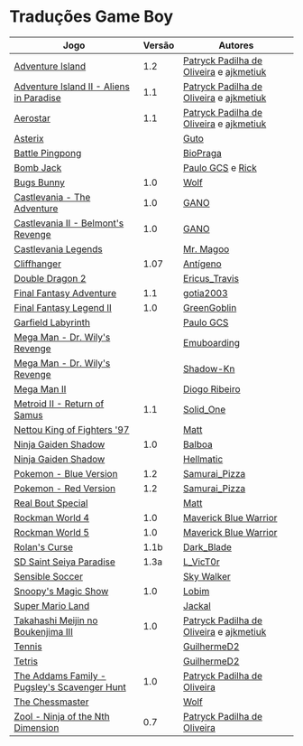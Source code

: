 # Traduções Game Boy

| Jogo | Versão | Autores |
| ----------- | ----------- | ----------- |
| [Adventure Island](adventure-island_patryck-padilha-de-oliveira-ajkmetiuk/) | 1.2 | [Patryck Padilha de Oliveira](../../autores/patryck-padilha-de-oliveira/) e [ajkmetiuk](../../autores/ajkmetiuk/) |
| [Adventure Island II - Aliens in Paradise](adventure-island-ii-aliens-in-paradise_patryck-padilha-de-oliveira-ajkmetiuk/) | 1.1 | [Patryck Padilha de Oliveira](../../autores/patryck-padilha-de-oliveira/) e [ajkmetiuk](../../autores/ajkmetiuk/) |
| [Aerostar](aerostar_patryck-padilha-de-oliveira-ajkmetiuk/) | 1.1 | [Patryck Padilha de Oliveira](../../autores/patryck-padilha-de-oliveira/) e [ajkmetiuk](../../autores/ajkmetiuk/) |
| [Asterix](asterix_guto/) |  | [Guto](../../autores/guto/) |
| [Battle Pingpong](battle-pingpong_biopraga/) |  | [BioPraga](../../autores/biopraga/) |
| [Bomb Jack](bomb-jack_paulo-gcs-rick/) |  | [Paulo GCS](../../autores/paulo-gcs/) e [Rick](../../autores/rick/) |
| [Bugs Bunny](bugs-bunny_wolf/) | 1.0 | [Wolf](../../autores/wolf/) |
| [Castlevania - The Adventure](castlevania-the-adventure_gano/) | 1.0 | [GANO](../../autores/gano/) |
| [Castlevania II - Belmont's Revenge](castlevania-ii-belmonts-revenge_gano/) | 1.0 | [GANO](../../autores/gano/) |
| [Castlevania Legends](castlevania-legends_mr-magoo/) |  | [Mr\. Magoo](../../autores/mr-magoo/) |
| [Cliffhanger](cliffhanger_antigeno/) | 1.07 | [Antígeno](../../autores/antigeno/) |
| [Double Dragon 2](double-dragon-2_ericus_travis/) |  | [Ericus\_Travis](../../autores/ericus_travis/) |
| [Final Fantasy Adventure](final-fantasy-adventure_gotia2003/) | 1.1 | [gotia2003](../../autores/gotia2003/) |
| [Final Fantasy Legend II](final-fantasy-legend-ii_greengoblin/) | 1.0 | [GreenGoblin](../../autores/greengoblin/) |
| [Garfield Labyrinth](garfield-labyrinth_paulo-gcs/) |  | [Paulo GCS](../../autores/paulo-gcs/) |
| [Mega Man - Dr. Wily's Revenge](mega-man-dr-wilys-revenge_emuboarding/) |  | [Emuboarding](../../autores/emuboarding/) |
| [Mega Man - Dr. Wily's Revenge](mega-man-dr-wilys-revenge_shadow-kn/) |  | [Shadow\-Kn](../../autores/shadow-kn/) |
| [Mega Man II](mega-man-ii_diogo-ribeiro/) |  | [Diogo Ribeiro](../../autores/diogo-ribeiro/) |
| [Metroid II - Return of Samus](metroid-ii-return-of-samus_solid_one/) | 1.1 | [Solid\_One](../../autores/solid_one/) |
| [Nettou King of Fighters '97](nettou-king-of-fighters-97_matt/) |  | [Matt](../../autores/matt/) |
| [Ninja Gaiden Shadow](ninja-gaiden-shadow_balboa/) | 1.0 | [Balboa](../../autores/balboa/) |
| [Ninja Gaiden Shadow](ninja-gaiden-shadow_hellmatic/) |  | [Hellmatic](../../autores/hellmatic/) |
| [Pokemon - Blue Version](pokemon-blue-version_samurai_pizza/) | 1.2 | [Samurai\_Pizza](../../autores/samurai_pizza/) |
| [Pokemon - Red Version](pokemon-red-version_samurai_pizza/) | 1.2 | [Samurai\_Pizza](../../autores/samurai_pizza/) |
| [Real Bout Special](real-bout-special_matt/) |  | [Matt](../../autores/matt/) |
| [Rockman World 4](rockman-world-4_maverick-blue-warrior/) | 1.0 | [Maverick Blue Warrior](../../autores/maverick-blue-warrior/) |
| [Rockman World 5](rockman-world-5_maverick-blue-warrior/) | 1.0 | [Maverick Blue Warrior](../../autores/maverick-blue-warrior/) |
| [Rolan's Curse](rolans-curse_dark_blade/) | 1.1b | [Dark\_Blade](../../autores/dark_blade/) |
| [SD Saint Seiya Paradise](sd-saint-seiya-paradise_l_vict0r/) | 1.3a | [L\_VicT0r](../../autores/l_vict0r/) |
| [Sensible Soccer](sensible-soccer_sky-walker/) |  | [Sky Walker](../../autores/sky-walker/) |
| [Snoopy's Magic Show](snoopys-magic-show_lobim/) | 1.0 | [Lobim](../../autores/lobim/) |
| [Super Mario Land](super-mario-land_jackal/) |  | [Jackal](../../autores/jackal/) |
| [Takahashi Meijin no Boukenjima III](takahashi-meijin-no-boukenjima-iii_patryck-padilha-de-oliveira-ajkmetiuk/) | 1.0 | [Patryck Padilha de Oliveira](../../autores/patryck-padilha-de-oliveira/) e [ajkmetiuk](../../autores/ajkmetiuk/) |
| [Tennis](tennis_guilhermed2/) |  | [GuilhermeD2](../../autores/guilhermed2/) |
| [Tetris](tetris_guilhermed2/) |  | [GuilhermeD2](../../autores/guilhermed2/) |
| [The Addams Family - Pugsley's Scavenger Hunt](the-addams-family-pugsleys-scavenger-hunt_patryck-padilha-de-oliveira/) | 1.0 | [Patryck Padilha de Oliveira](../../autores/patryck-padilha-de-oliveira/) |
| [The Chessmaster](the-chessmaster_wolf/) |  | [Wolf](../../autores/wolf/) |
| [Zool - Ninja of the Nth Dimension](zool-ninja-of-the-nth-dimension_patryck-padilha-de-oliveira/) | 0.7 | [Patryck Padilha de Oliveira](../../autores/patryck-padilha-de-oliveira/) |